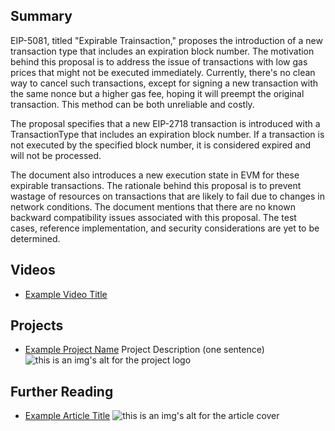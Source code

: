 ## Summary

EIP-5081, titled "Expirable Trainsaction," proposes the introduction of a new transaction type that includes an expiration block number. The motivation behind this proposal is to address the issue of transactions with low gas prices that might not be executed immediately. Currently, there's no clean way to cancel such transactions, except for signing a new transaction with the same nonce but a higher gas fee, hoping it will preempt the original transaction. This method can be both unreliable and costly.

The proposal specifies that a new EIP-2718 transaction is introduced with a TransactionType that includes an expiration block number. If a transaction is not executed by the specified block number, it is considered expired and will not be processed.

The document also introduces a new execution state in EVM for these expirable transactions. The rationale behind this proposal is to prevent wastage of resources on transactions that are likely to fail due to changes in network conditions. The document mentions that there are no known backward compatibility issues associated with this proposal. The test cases, reference implementation, and security considerations are yet to be determined.

## Videos

- [Example Video Title](https://www.youtube.com/watch?v=TDGq4aeevgY)

## Projects

- [Example Project Name](https://xxxx.xxx/xxxxx) Project Description (one sentence) ![this is an img's alt for the project logo](https://xxxx.xxx/project-logo.xxx)

## Further Reading

- [Example Article Title](https://xxxx.xxx/xxxxx) ![this is an img's alt for the article cover](https://xxxx.xxx/article-cover.xxx)
